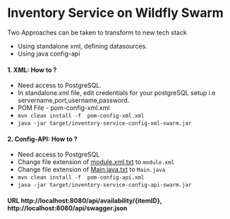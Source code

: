 # Inventory Service on Wildfly Swarm
Two Approaches can be taken to transform to new tech stack
  - Using standalone xml, defining datasources.
  - Using java config-api

#### 1. XML: How to ?
  - Need access to PostgreSQL.
  - In standalone.xml file, edit credentials for your postgreSQL setup i.e servername,port,username,password.
  - POM File - pom-config-xml.xml
  - `mvn clean install -f  pom-config-xml.xml`
  - `java -jar target/inventory-service-config-xml-swarm.jar`


#### 2. Config-API: How to ?
  - Need access to PostgreSQL
  - Change file extension of [module.xml.txt](src/main/resources/modules/org/postgresql/main/module.xml.txt) to `module.xml`
  - Change file extension of [Main.java.txt](src/main/java/com/redhat/coolstore/datasources/Main.java.txt) to `Main.java`
  - `mvn clean install -f  pom-config-api.xml`
  - `java -jar target/inventory-service-config-api-swarm.jar`

#### URL http://localhost:8080/api/availability/{itemID}, http://localhost:8080/api/swagger.json
